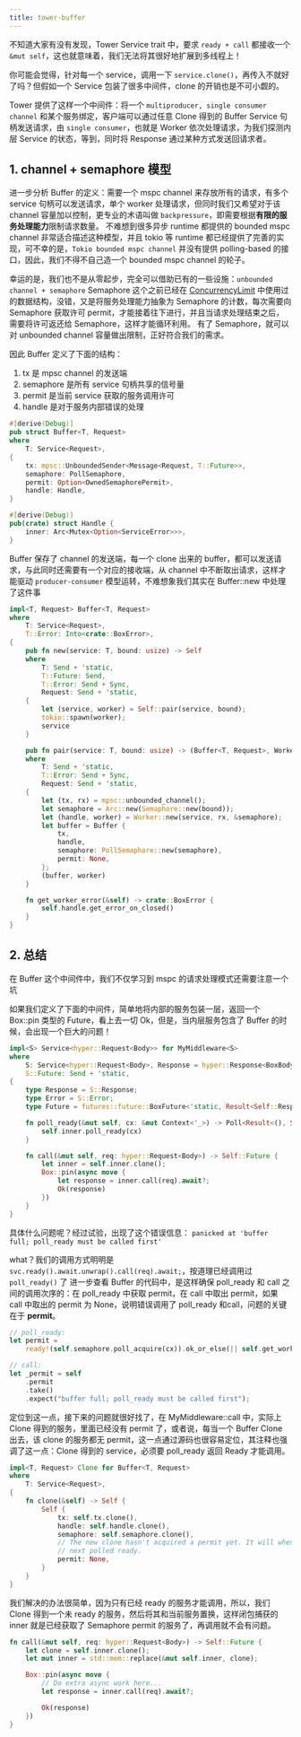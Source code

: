 ```yaml
---
title: tower-buffer
---
```


不知道大家有没有发现，Tower Service trait 中，要求 `ready + call` 都接收一个 `&mut self`，这也就意味着，我们无法将其很好地扩展到多线程上！

你可能会觉得，针对每一个 service，调用一下 `service.clone()`，再传入不就好了吗？但假如一个 Service 包装了很多中间件，clone 的开销也是不可小觑的。

Tower 提供了这样一个中间件：将一个 `multiproducer, single consumer channel` 和某个服务绑定，客户端可以通过任意 Clone 得到的 Buffer Service 句柄发送请求，由 `single consumer`，也就是 Worker 依次处理请求，为我们探测内层 Service 的状态，等到，同时将 Response 通过某种方式发送回请求者。

## 1. channel + semaphore 模型

进一步分析 Buffer 的定义：需要一个 mspc channel 来存放所有的请求，有多个 service 句柄可以发送请求，单个 worker 处理请求，但同时我们又希望对于该 channel 容量加以控制，更专业的术语叫做 `backpressure`，即需要根据**有限的服务处理能力**限制请求数量。
不难想到很多异步 runtime 都提供的 bounded mspc channel 非常适合描述这种模型，并且 tokio 等 runtime 都已经提供了完善的实现，可不幸的是，`Tokio bounded mspc channel` 并没有提供 polling-based 的接口，因此，我们不得不自己造一个 bounded mspc channel 的轮子。

幸运的是，我们也不是从零起步，完全可以借助已有的一些设施：`unbounded channel + semaphore`
Semaphore 这个之前已经在 [ConcurrencyLimit](./middleware-concurrency.md) 中使用过的数据结构，没错，又是将服务处理能力抽象为 Semaphore 的计数，每次需要向 Semaphore 获取许可 permit，才能接着往下进行，并且当请求处理结束之后，需要将许可返还给 Semaphore，这样才能循环利用。
有了 Semaphore，就可以对 unbounded channel 容量做出限制，正好符合我们的需求。

因此 Buffer 定义了下面的结构：
1. tx 是 mpsc channel 的发送端
2. semaphore 是所有 service 句柄共享的信号量
3. permit 是当前 service 获取的服务调用许可
4. handle 是对于服务内部错误的处理

```rust
#[derive(Debug)]
pub struct Buffer<T, Request>
where
    T: Service<Request>,
{
    tx: mpsc::UnboundedSender<Message<Request, T::Future>>,
    semaphore: PollSemaphore,
    permit: Option<OwnedSemaphorePermit>,
    handle: Handle,
}

#[derive(Debug)]
pub(crate) struct Handle {
    inner: Arc<Mutex<Option<ServiceError>>>,
}
```

Buffer 保存了 channel 的发送端，每一个 clone 出来的 buffer，都可以发送请求，与此同时还需要有一个对应的接收端，从 channel 中不断取出请求，这样才能驱动 `producer-consumer` 模型运转，不难想象我们其实在 Buffer::new 中处理了这件事

```rust
impl<T, Request> Buffer<T, Request>
where
    T: Service<Request>,
    T::Error: Into<crate::BoxError>,
{
    pub fn new(service: T, bound: usize) -> Self
    where
        T: Send + 'static,
        T::Future: Send,
        T::Error: Send + Sync,
        Request: Send + 'static,
    {
        let (service, worker) = Self::pair(service, bound);
        tokio::spawn(worker);
        service
    }

    pub fn pair(service: T, bound: usize) -> (Buffer<T, Request>, Worker<T, Request>)
    where
        T: Send + 'static,
        T::Error: Send + Sync,
        Request: Send + 'static,
    {
        let (tx, rx) = mpsc::unbounded_channel();
        let semaphore = Arc::new(Semaphore::new(bound));
        let (handle, worker) = Worker::new(service, rx, &semaphore);
        let buffer = Buffer {
            tx,
            handle,
            semaphore: PollSemaphore::new(semaphore),
            permit: None,
        };
        (buffer, worker)
    }

    fn get_worker_error(&self) -> crate::BoxError {
        self.handle.get_error_on_closed()
    }
}
```


## 2. 总结

在 Buffer 这个中间件中，我们不仅学习到 mspc 的请求处理模式还需要注意一个坑

如果我们定义了下面的中间件，简单地将内部的服务包装一层，返回一个 Box::pin 类型的 Future，看上去一切 Ok，但是，当内层服务包含了 Buffer 的时候，会出现一个巨大的问题！

```rust
impl<S> Service<hyper::Request<Body>> for MyMiddleware<S>
where
    S: Service<hyper::Request<Body>, Response = hyper::Response<BoxBody>> + Clone + Send + 'static,
    S::Future: Send + 'static,
{
    type Response = S::Response;
    type Error = S::Error;
    type Future = futures::future::BoxFuture<'static, Result<Self::Response, Self::Error>>;

    fn poll_ready(&mut self, cx: &mut Context<'_>) -> Poll<Result<(), Self::Error>> {
        self.inner.poll_ready(cx)
    }

    fn call(&mut self, req: hyper::Request<Body>) -> Self::Future {
        let inner = self.inner.clone();
        Box::pin(async move {
            let response = inner.call(req).await?;
            Ok(response)
        })
    }
}
```

具体什么问题呢？经过试验，出现了这个错误信息：
`panicked at 'buffer full; poll_ready must be called first'`

what？我们的调用方式明明是 `svc.ready().await.unwrap().call(req).await;`，按道理已经调用过 `poll_ready()` 了
进一步查看 Buffer 的代码中，是这样确保 poll_ready 和 call 之间的调用次序的：在 poll_ready 中获取 permit，在 call 中取出 permit，如果 call 中取出的 permit 为 None，说明错误调用了 poll_ready 和call，问题的关键在于 **permit**。

```rust
// poll_ready:
let permit =
    ready!(self.semaphore.poll_acquire(cx)).ok_or_else(|| self.get_worker_error())?;

// call:
let _permit = self
    .permit
    .take()
    .expect("buffer full; poll_ready must be called first");
```

定位到这一点，接下来的问题就很好找了，在 MyMiddleware::call 中，实际上 Clone 得到的服务，里面已经没有 permit 了，或者说，每当一个 Buffer Clone 出去，该 clone 的服务都无 permit，这一点通过源码也很容易定位，其注释也强调了这一点：Clone 得到的 service，必须要 poll_ready 返回 Ready 才能调用。

```rust
impl<T, Request> Clone for Buffer<T, Request>
where
    T: Service<Request>,
{
    fn clone(&self) -> Self {
        Self {
            tx: self.tx.clone(),
            handle: self.handle.clone(),
            semaphore: self.semaphore.clone(),
            // The new clone hasn't acquired a permit yet. It will when it's
            // next polled ready.
            permit: None,
        }
    }
}
```

我们解决的办法很简单，因为只有已经 ready 的服务才能调用，所以，我们 Clone 得到一个未 ready 的服务，然后将其和当前服务置换，这样闭包捕获的 inner 就是已经获取了 Semaphore permit 的服务了，再调用就不会有问题。

```rust
fn call(&mut self, req: hyper::Request<Body>) -> Self::Future {
    let clone = self.inner.clone();
    let mut inner = std::mem::replace(&mut self.inner, clone);

    Box::pin(async move {
        // Do extra async work here...
        let response = inner.call(req).await?;

        Ok(response)
    })
}
```
